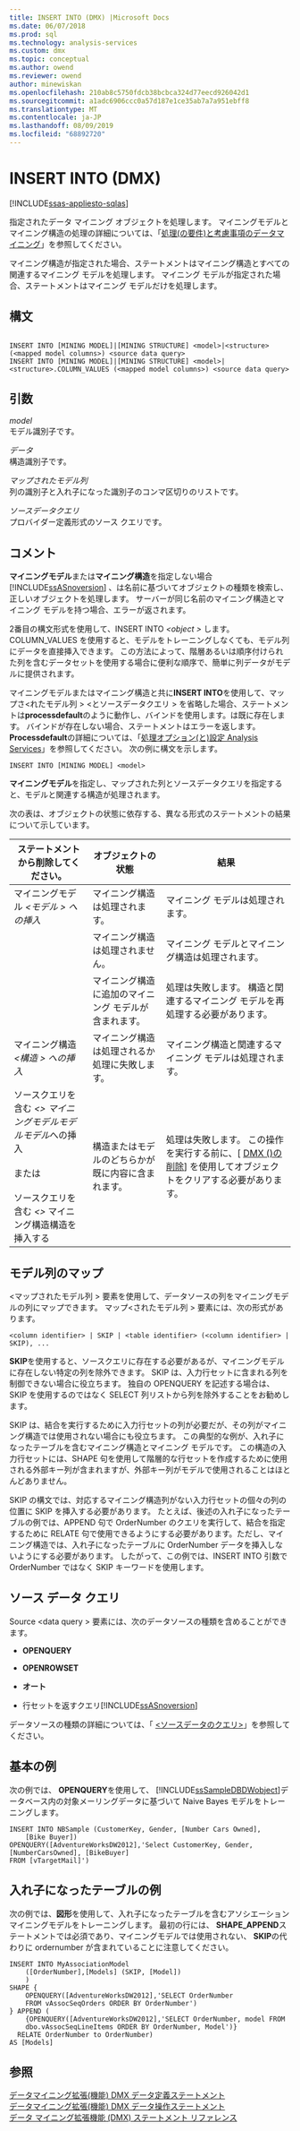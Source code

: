 ```yaml
---
title: INSERT INTO (DMX) |Microsoft Docs
ms.date: 06/07/2018
ms.prod: sql
ms.technology: analysis-services
ms.custom: dmx
ms.topic: conceptual
ms.author: owend
ms.reviewer: owend
author: minewiskan
ms.openlocfilehash: 210ab8c5750fdcb38bcbca324d77eecd926042d1
ms.sourcegitcommit: a1adc6906ccc0a57d187e1ce35ab7a7a951ebff8
ms.translationtype: MT
ms.contentlocale: ja-JP
ms.lasthandoff: 08/09/2019
ms.locfileid: "68892720"
---
```

# <a name="insert-into-dmx"></a>INSERT INTO (DMX)
[!INCLUDE[ssas-appliesto-sqlas](../includes/ssas-appliesto-sqlas.md)]

  指定されたデータ マイニング オブジェクトを処理します。 マイニングモデルとマイニング構造の処理の詳細については、「[処理&#40;の要件&#41;と考慮事項のデータマイニング](https://docs.microsoft.com/analysis-services/data-mining/processing-requirements-and-considerations-data-mining)」を参照してください。  
  
 マイニング構造が指定された場合、ステートメントはマイニング構造とすべての関連するマイニング モデルを処理します。 マイニング モデルが指定された場合、ステートメントはマイニング モデルだけを処理します。  
  
## <a name="syntax"></a>構文  
  
```  
  
INSERT INTO [MINING MODEL]|[MINING STRUCTURE] <model>|<structure> (<mapped model columns>) <source data query>  
INSERT INTO [MINING MODEL]|[MINING STRUCTURE] <model>|<structure>.COLUMN_VALUES (<mapped model columns>) <source data query>  
```  
  
## <a name="arguments"></a>引数  
 *model*  
 モデル識別子です。  
  
 *データ*  
 構造識別子です。  
  
 *マップされたモデル列*  
 列の識別子と入れ子になった識別子のコンマ区切りのリストです。  
  
 *ソースデータクエリ*  
 プロバイダー定義形式のソース クエリです。  
  
## <a name="remarks"></a>コメント  
 **マイニングモデル**または**マイニング構造**を指定しない場合[!INCLUDE[ssASnoversion](../includes/ssasnoversion-md.md)] 、は名前に基づいてオブジェクトの種類を検索し、正しいオブジェクトを処理します。 サーバーが同じ名前のマイニング構造とマイニング モデルを持つ場合、エラーが返されます。  
  
 2番目の構文形式を使用して、INSERT INTO *\<object >* します。COLUMN_VALUES を使用すると、モデルをトレーニングしなくても、モデル列にデータを直接挿入できます。 この方法によって、階層あるいは順序付けられた列を含むデータセットを使用する場合に便利な順序で、簡単に列データがモデルに提供されます。  
  
 マイニングモデルまたはマイニング構造と共に**INSERT INTO**を使用して、マップさ\<れたモデル列 > \<とソースデータクエリ > を省略した場合、ステートメントは**processdefault**のように動作し、バインドを使用します。は既に存在します。 バインドが存在しない場合、ステートメントはエラーを返します。 **Processdefault**の詳細については、「[処理オプション&#40;と&#41;設定 Analysis Services](https://docs.microsoft.com/analysis-services/multidimensional-models/processing-options-and-settings-analysis-services)」を参照してください。 次の例に構文を示します。  
  
```  
INSERT INTO [MINING MODEL] <model>  
```  
  
 **マイニングモデル**を指定し、マップされた列とソースデータクエリを指定すると、モデルと関連する構造が処理されます。  
  
 次の表は、オブジェクトの状態に依存する、異なる形式のステートメントの結果について示しています。  
  
|ステートメントから削除してください。|オブジェクトの状態|結果|  
|---------------|----------------------|------------|  
|マイニングモデル *\<モデル > への挿入*|マイニング構造は処理されます。|マイニング モデルは処理されます。|  
||マイニング構造は処理されません。|マイニング モデルとマイニング構造は処理されます。|  
||マイニング構造に追加のマイニング モデルが含まれます。|処理は失敗します。 構造と関連するマイニング モデルを再処理する必要があります。|  
|マイニング構造 *\<構造 > への挿入*|マイニング構造は処理されるか処理に失敗します。|マイニング構造と関連するマイニング モデルは処理されます。|  
|ソースクエリを含む *\<> マイニングモデルモデルモデル*への挿入<br /><br /> または<br /><br /> ソースクエリを含む *\<>* マイニング構造構造を挿入する|構造またはモデルのどちらかが既に内容に含まれます。|処理は失敗します。 この操作を実行する前に、[ [DMX &#40;&#41;の削除](../dmx/delete-dmx.md)] を使用してオブジェクトをクリアする必要があります。|  
  
## <a name="mapped-model-columns"></a>モデル列のマップ  
 \<マップされたモデル列 > 要素を使用して、データソースの列をマイニングモデルの列にマップできます。 マップ\<されたモデル列 > 要素には、次の形式があります。  
  
```  
<column identifier> | SKIP | <table identifier> (<column identifier> | SKIP), ...  
```  
  
 **SKIP**を使用すると、ソースクエリに存在する必要があるが、マイニングモデルに存在しない特定の列を除外できます。 SKIP は、入力行セットに含まれる列を制御できない場合に役立ちます。 独自の OPENQUERY を記述する場合は、SKIP を使用するのではなく SELECT 列リストから列を除外することをお勧めします。  
  
 SKIP は、結合を実行するために入力行セットの列が必要だが、その列がマイニング構造では使用されない場合にも役立ちます。 この典型的な例が、入れ子になったテーブルを含むマイニング構造とマイニング モデルです。 この構造の入力行セットには、SHAPE 句を使用して階層的な行セットを作成するために使用される外部キー列が含まれますが、外部キー列がモデルで使用されることはほとんどありません。  
  
 SKIP の構文では、対応するマイニング構造列がない入力行セットの個々の列の位置に SKIP を挿入する必要があります。 たとえば、後述の入れ子になったテーブルの例では、APPEND 句で OrderNumber のクエリを実行して、結合を指定するために RELATE 句で使用できるようにする必要があります。ただし、マイニング構造では、入れ子になったテーブルに OrderNumber データを挿入しないようにする必要があります。 したがって、この例では、INSERT INTO 引数で OrderNumber ではなく SKIP キーワードを使用します。  
  
## <a name="source-data-query"></a>ソース データ クエリ  
 Source \<data query > 要素には、次のデータソースの種類を含めることができます。  
  
-   **OPENQUERY**  
  
-   **OPENROWSET**  
  
-   **オート**  
  
-   行セットを返すクエリ[!INCLUDE[ssASnoversion](../includes/ssasnoversion-md.md)]  
  
 データソースの種類の詳細については、「 [ &#60;ソースデータのクエリ&#62;](../dmx/source-data-query.md)」を参照してください。  
  
## <a name="basic-example"></a>基本の例  
 次の例では、 **OPENQUERY**を使用して、 [!INCLUDE[ssSampleDBDWobject](../includes/sssampledbdwobject-md.md)]データベース内の対象メーリングデータに基づいて Naive Bayes モデルをトレーニングします。  
  
```  
INSERT INTO NBSample (CustomerKey, Gender, [Number Cars Owned],  
    [Bike Buyer])  
OPENQUERY([AdventureWorksDW2012],'Select CustomerKey, Gender, [NumberCarsOwned], [BikeBuyer]   
FROM [vTargetMail]')  
```  
  
## <a name="nested-table-example"></a>入れ子になったテーブルの例  
 次の例では、**図形**を使用して、入れ子になったテーブルを含むアソシエーションマイニングモデルをトレーニングします。 最初の行には、 **SHAPE_APPEND**ステートメントでは必須であり、マイニングモデルでは使用されない、 **SKIP**の代わりに ordernumber が含まれていることに注意してください。  
  
```  
INSERT INTO MyAssociationModel  
    ([OrderNumber],[Models] (SKIP, [Model])  
    )  
SHAPE {  
    OPENQUERY([AdventureWorksDW2012],'SELECT OrderNumber  
    FROM vAssocSeqOrders ORDER BY OrderNumber')  
} APPEND (  
    {OPENQUERY([AdventureWorksDW2012],'SELECT OrderNumber, model FROM   
    dbo.vAssocSeqLineItems ORDER BY OrderNumber, Model')}  
  RELATE OrderNumber to OrderNumber)   
AS [Models]  
```  
  
## <a name="see-also"></a>参照  
 [データマイニング拡張&#40;機能&#41; DMX データ定義ステートメント](../dmx/dmx-statements-data-definition.md)   
 [データマイニング拡張&#40;機能&#41; DMX データ操作ステートメント](../dmx/dmx-statements-data-manipulation.md)   
 [データ マイニング拡張機能 &#40;DMX&#41; ステートメント リファレンス](../dmx/data-mining-extensions-dmx-statements.md)  
  
  
